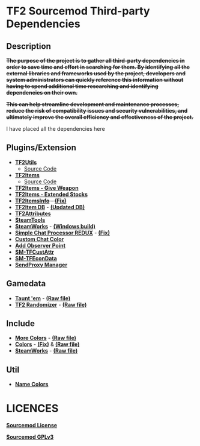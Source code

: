 # TF2 Sourcemod Third-party Dependencies

## Description

**~~The purpose of the project is to gather all third-party dependencies in order to save time and effort in searching for them. By identifying all the external libraries and frameworks used by the project, developers and system administrators can quickly reference this information without having to spend additional time researching and identifying dependencies on their own.~~**

**~~This can help streamline development and maintenance processes, reduce the risk of compatibility issues and security vulnerabilities, and ultimately improve the overall efficiency and effectiveness of the project.~~**

I have placed all the dependencies here

## Plugins/Extension

- **[TF2Utils](https://forums.alliedmods.net/showthread.php?t=338773)**
  - [Source Code](https://github.com/nosoop/SM-TFUtils)
- **[TF2Items](https://forums.alliedmods.net/showthread.php?t=115100)**
  - [Source Code](https://github.com/asherkin/TF2Items)
- **[TF2Items - Give Weapon](https://forums.alliedmods.net/showthread.php?t=141962)**
- **[TF2Items - Extended Stocks](https://forums.alliedmods.net/showthread.php?t=255743)**
- ~~**[TF2ItemsInfo](https://forums.alliedmods.net/showthread.php?t=182918)** - **[(Fix)](https://forums.alliedmods.net/showpost.php?p=2177564)**~~
- **[TF2Item DB](https://forums.alliedmods.net/showthread.php?t=255885)** - **[(Updated DB)](https://forums.alliedmods.net/showpost.php?p=2794711&postcount=176)**
- **[TF2Attributes](https://forums.alliedmods.net/showthread.php?t=210221)**
- **[SteamTools](https://forums.alliedmods.net/showthread.php?t=170630)**
- **[SteamWorks](https://forums.alliedmods.net/showthread.php?t=229556)** - **[(Windows build)](https://github.com/hexa-core-eu/SteamWorks/releases)**
- **[Simple Chat Processor REDUX](https://forums.alliedmods.net/showthread.php?p=1820365)** - **[(Fix)](https://forums.alliedmods.net/showpost.php?p=2629088&postcount=413)**
- **[Custom Chat Color](https://forums.alliedmods.net/showthread.php?t=186695)**
- **[Add Observer Point](https://forums.alliedmods.net/showthread.php?t=81609)**
- **[SM-TFCustAttr](https://github.com/nosoop/SM-TFCustAttr)**
- **[SM-TFEconData](https://github.com/nosoop/SM-TFEconData)**
- **[SendProxy Manager](https://forums.alliedmods.net/showpost.php?p=2134833&postcount=267)**

## Gamedata

- **[Taunt 'em](https://forums.alliedmods.net/showthread.php?t=242866)** - **[(Raw file)](https://raw.githubusercontent.com/FlaminSarge/tf_tauntem/master/tf2.tauntem.txt)**
- **[TF2 Randomizer](https://forums.alliedmods.net/showthread.php?t=139069)** - **[(Raw file)](https://gist.githubusercontent.com/FlaminSarge/bc0f4e693e3177d92acd964848446fef/raw/663f5a651a4dd59a806c72545c9e829c2e628282/tf2items.randomizer.txt)**

## Include

- **[More Colors](https://forums.alliedmods.net/showthread.php?t=185016)** - **[(Raw file)](https://raw.githubusercontent.com/DoctorMcKay/sourcemod-plugins/master/scripting/include/morecolors.inc)**
- **[Colors](https://forums.alliedmods.net/showthread.php?t=96831)** - **[(Fix)](https://forums.alliedmods.net/showpost.php?p=2793368&postcount=417)** & **[(Raw file)](https://raw.githubusercontent.com/vicentefelipechile/tf2sm_dependencies/main/linux/addons/sourcemod/scripting/include/colors.inc)**
- **[SteamWorks](https://forums.alliedmods.net/showthread.php?t=229556)** - **[(Raw file)](https://raw.githubusercontent.com/KyleSanderson/SteamWorks/master/Pawn/includes/SteamWorks.inc)**

## Util

- **[Name Colors](http://cloford.com/resources/colours/500col.htm)**

# LICENCES

**[Sourcemod License](https://github.com/alliedmodders/sourcemod/blob/master/licenses/LICENSE.txt)**

**[Sourcemod GPLv3](https://github.com/alliedmodders/sourcemod/blob/master/licenses/GPLv3.txt)**
